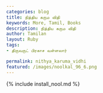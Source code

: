 ```yaml
---  
categories: blog  
title: நித்திய கரும விதி
keywords: More, Tamil, Books  
description: நித்திய கரும விதி
author: Tamilan  
layout: Ruby  
tags:     
- திருவருட் பிரகாச வள்ளலார்

permalink: nithya_karuma_vidhi  
featured: /images/noolkal_96_6.png  
---  
```

{% include install_nool.md %} 

